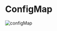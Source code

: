# ConfigMap  

![configMap](https://user-images.githubusercontent.com/65309085/175875334-02eac63c-24c9-4285-918b-8c3fcc7a24b6.png)
